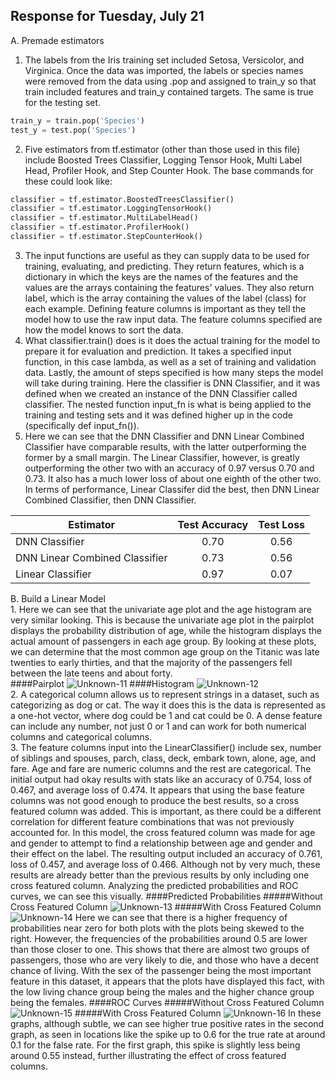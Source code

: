 ## Response for Tuesday, July 21
A. Premade estimators  
1. The labels from the Iris training set included Setosa, Versicolor, and Virginica. Once the data was imported, the labels or species names were removed from the data using .pop and assigned to train_y so that train included features and train_y contained targets. The same is true for the testing set.  
```python  
train_y = train.pop('Species')  
test_y = test.pop('Species')
```
2. Five estimators from tf.estimator (other than those used in this file) include Boosted Trees Classifier, Logging Tensor Hook, Multi Label Head, Profiler Hook, and Step Counter Hook. The base commands for these could look like:  
```python
classifier = tf.estimator.BoostedTreesClassifier()
classifier = tf.estimator.LoggingTensorHook()
classifier = tf.estimator.MultiLabelHead()
classifier = tf.estimator.ProfilerHook()
classifier = tf.estimator.StepCounterHook()
```
3. The input functions are useful as they can supply data to be used for training, evaluating, and predicting. They return features, which is a dictionary in which the keys are the names of the features and the values are the arrays containing the features' values. They also return label, which is the array containing the values of the label (class) for each example. Defining feature columns is important as they tell the model how to use the raw input data. The feature columns specified are how the model knows to sort the data.  
4. What classifier.train() does is it does the actual training for the model to prepare it for evaluation and prediction. It takes a specified input function, in this case lambda, as well as a set of training and validation data. Lastly, the amount of steps specified is how many steps the model will take during training. Here the classifier is DNN Classifier, and it was defined when we created an instance of the DNN Classifier called classifier. The nested function input_fn is what is being applied to the training and testing sets and it was defined higher up in the code (specifically def input_fn()).   
5. Here we can see that the DNN Classifier and DNN Linear Combined Classifier have comparable results, with the latter outperforming the former by a small margin. The Linear Classifier, however, is greatly outperforming the other two with an accuracy of 0.97 versus 0.70 and 0.73. It also has a much lower loss of about one eighth of the other two. In terms of performance, Linear Classifer did the best, then DNN Linear Combined Classifier, then DNN Classifier.

|Estimator|Test Accuracy|Test Loss|
|---------|:-------------:|:---------:|
|DNN Classifier|0.70|0.56|
|DNN Linear Combined Classifier|0.73|0.56|
|Linear Classifier|0.97|0.07|

B. Build a Linear Model  
	1. Here we can see that the univariate age plot and the age histogram are very similar looking. This is because the univariate age plot in the pairplot displays the probability distribution of age, while the histogram displays the actual amount of passengers in each age group. By looking at these plots, we can determine that the most common age group on the Titanic was late twenties to early thirties, and that the majority of the passengers fell between the late teens and about forty.  
####Pairplot
![Unknown-11](https://user-images.githubusercontent.com/67922851/88121541-06ecc500-cb94-11ea-8437-7af7bd666204.png)
####Histogram
![Unknown-12](https://user-images.githubusercontent.com/67922851/88121594-3c91ae00-cb94-11ea-9039-82933d2c60d9.png)  
	2. A categorical column allows us to represent strings in a dataset, such as categorizing as dog or cat. The way it does this is the data is represented as a one-hot vector, where dog could be 1 and cat could be 0. A dense feature can include any number, not just 0 or 1 and can work for both numerical columns and categorical columns.  
	3. The feature columns input into the LinearClassifier() include sex, number of siblings and spouses, parch, class, deck, embark town, alone, age, and fare. Age and fare are numeric columns and the rest are categorical. The initial output had okay results with stats like an accuracy of 0.754, loss of 0.467, and average loss of 0.474. It appears that using the base feature columns was not good enough to produce the best results, so a cross featured column was added. This is important, as there could be a different correlation for different feature combinations that was not previously accounted for. In this model, the cross featured column was made for age and gender to attempt to find a relationship between age and gender and their effect on the label. The resulting output included an accuracy of 0.761, loss of 0.457, and average loss of 0.466. Although not by very much, these results are already better than the previous results by only including one cross featured column. Analyzing the predicted probabilities and ROC curves, we can see this visually.
####Predicted Probabilities
#####Without Cross Featured Column
![Unknown-13](https://user-images.githubusercontent.com/67922851/88126237-1e7d7b00-cb9f-11ea-9c52-f72edd8d8b16.png)
#####With Cross Featured Column
![Unknown-14](https://user-images.githubusercontent.com/67922851/88126241-20dfd500-cb9f-11ea-9f38-3a076835c49c.png)
Here we can see that there is a higher frequency of probabilities near zero for both plots with the plots being skewed to the right. However, the frequencies of the probabilities around 0.5 are lower than those closer to one. This shows that there are almost two groups of passengers, those who are very likely to die, and those who have a decent chance of living. With the sex of the passenger being the most important feature in this dataset, it appears that the plots have displayed this fact, with the low living chance group being the males and the higher chance group being the females.
####ROC Curves
#####Without Cross Featured Column
![Unknown-15](https://user-images.githubusercontent.com/67922851/88126245-23422f00-cb9f-11ea-81c4-52fd7b7da4ea.png)
#####With Cross Featured Column
![Unknown-16](https://user-images.githubusercontent.com/67922851/88126246-24735c00-cb9f-11ea-9491-af4a5a20c9ee.png)
In these graphs, although subtle, we can see higher true positive rates in the second graph, as seen in locations like the spike up to 0.6 for the true rate at around 0.1 for the false rate. For the first graph, this spike is slightly less being around 0.55 instead, further illustrating the effect of cross featured columns.
